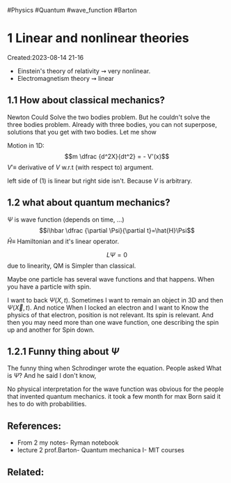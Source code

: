 #Physics #Quantum #wave_function #Barton
# 1 Linear and nonlinear theories
Created:2023-08-14 21-16


- Einstein's theory of relativity $\rightsquigarrow$ very nonlinear.
- Electromagnetism theory $\rightsquigarrow$ linear

## 1.1 How about classical mechanics?

Newton Could Solve the two bodies problem. But he couldn't solve the three bodies problem. Already with three bodies, you can not superpose, solutions that you get with two bodies. Let me show

Motion in 1D:
$$m \dfrac {d^2X}{dt^2} = - V'(x)$$
$V' \equiv$ derivative of $V$ w.r.t (with respect to) argument.

left side of $(1)$ is linear but right side isn't. Because $V$ is arbitrary.

## 1.2 what about quantum mechanics?

$\Psi$ is wave function (depends on time, ...)
$$i\hbar \dfrac {\partial \Psi}{\partial t}=\hat{H}\Psi$$
$\hat{H} \equiv$ Hamiltonian and it's linear operator.

$$L\Psi = 0 \tag{S.E}$$
due to linearity, QM is Simpler than classical.


Maybe one particle has several wave functions and that happens. When you have a particle with spin.

I want to back $\Psi(X,t)$. Sometimes I want to remain an object in 3D and then $\Psi(\vec{X},t)$. And notice When I locked an electron and I want to Know the physics of that electron, position is not relevant. Its spin is relevant. And then you may need more than one wave function, one describing the spin up and another for Spin down.


## 1.2.1 Funny thing about $\Psi$

The funny thing when Schrodinger wrote the equation. People
asked What is $\Psi$? And he said I don't know,

No physical interpretation for the wave function was obvious for the people that invented quantum mechanics. it took a few month for max Born said it hes to do with probabilities.


## References:
- From 2 my notes- Ryman notebook
- lecture 2 prof.Barton- Quantum mechanica I- MIT courses
## Related:



